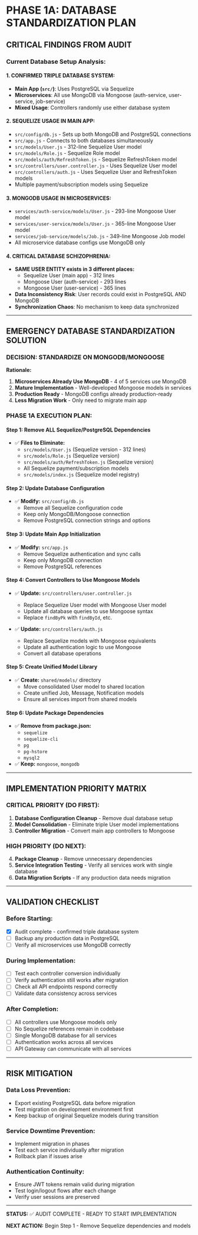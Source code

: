 # PHASE 1A: DATABASE STANDARDIZATION PLAN

## CRITICAL FINDINGS FROM AUDIT

### **Current Database Setup Analysis:**

#### **1. CONFIRMED TRIPLE DATABASE SYSTEM:**
- **Main App (`src/`)**: Uses PostgreSQL via Sequelize
- **Microservices**: All use MongoDB via Mongoose (auth-service, user-service, job-service)
- **Mixed Usage**: Controllers randomly use either database system

#### **2. SEQUELIZE USAGE IN MAIN APP:**
- `src/config/db.js` - Sets up both MongoDB and PostgreSQL connections
- `src/app.js` - Connects to both databases simultaneously  
- `src/models/User.js` - 312-line Sequelize User model
- `src/models/Role.js` - Sequelize Role model
- `src/models/auth/RefreshToken.js` - Sequelize RefreshToken model
- `src/controllers/user.controller.js` - Uses Sequelize User model
- `src/controllers/auth.js` - Uses Sequelize User and RefreshToken models
- Multiple payment/subscription models using Sequelize

#### **3. MONGODB USAGE IN MICROSERVICES:**
- `services/auth-service/models/User.js` - 293-line Mongoose User model
- `services/user-service/models/User.js` - 365-line Mongoose User model  
- `services/job-service/models/Job.js` - 349-line Mongoose Job model
- All microservice database configs use MongoDB only

#### **4. CRITICAL DATABASE SCHIZOPHRENIA:**
- **SAME USER ENTITY exists in 3 different places:**
  - Sequelize User (main app) - 312 lines
  - Mongoose User (auth-service) - 293 lines  
  - Mongoose User (user-service) - 365 lines
- **Data Inconsistency Risk**: User records could exist in PostgreSQL AND MongoDB
- **Synchronization Chaos**: No mechanism to keep data synchronized

---

## EMERGENCY DATABASE STANDARDIZATION SOLUTION

### **DECISION: STANDARDIZE ON MONGODB/MONGOOSE**

**Rationale:**
1. **Microservices Already Use MongoDB** - 4 of 5 services use MongoDB
2. **Mature Implementation** - Well-developed Mongoose models in services
3. **Production Ready** - MongoDB configs already production-ready
4. **Less Migration Work** - Only need to migrate main app

### **PHASE 1A EXECUTION PLAN:**

#### **Step 1: Remove ALL Sequelize/PostgreSQL Dependencies**
- ✅ **Files to Eliminate:**
  - `src/models/User.js` (Sequelize version - 312 lines)
  - `src/models/Role.js` (Sequelize version)
  - `src/models/auth/RefreshToken.js` (Sequelize version)
  - All Sequelize payment/subscription models
  - `src/models/index.js` (Sequelize model registry)

#### **Step 2: Update Database Configuration**
- ✅ **Modify:** `src/config/db.js`
  - Remove all Sequelize configuration code
  - Keep only MongoDB/Mongoose connection
  - Remove PostgreSQL connection strings and options

#### **Step 3: Update Main App Initialization**
- ✅ **Modify:** `src/app.js`
  - Remove Sequelize authentication and sync calls
  - Keep only MongoDB connection
  - Remove PostgreSQL references

#### **Step 4: Convert Controllers to Use Mongoose Models**
- ✅ **Update:** `src/controllers/user.controller.js`
  - Replace Sequelize User model with Mongoose User model
  - Update all database queries to use Mongoose syntax
  - Replace `findByPk` with `findById`, etc.
  
- ✅ **Update:** `src/controllers/auth.js`
  - Replace Sequelize models with Mongoose equivalents
  - Update all authentication logic to use Mongoose
  - Convert all database operations

#### **Step 5: Create Unified Model Library**
- ✅ **Create:** `shared/models/` directory
  - Move consolidated User model to shared location
  - Create unified Job, Message, Notification models
  - Ensure all services import from shared models

#### **Step 6: Update Package Dependencies**
- ✅ **Remove from package.json:**
  - `sequelize`
  - `sequelize-cli` 
  - `pg`
  - `pg-hstore`
  - `mysql2`
- ✅ **Keep:** `mongoose`, `mongodb`

---

## IMPLEMENTATION PRIORITY MATRIX

### **CRITICAL PRIORITY (DO FIRST):**
1. **Database Configuration Cleanup** - Remove dual database setup
2. **Model Consolidation** - Eliminate triple User model implementations
3. **Controller Migration** - Convert main app controllers to Mongoose

### **HIGH PRIORITY (DO NEXT):**
4. **Package Cleanup** - Remove unnecessary dependencies
5. **Service Integration Testing** - Verify all services work with single database
6. **Data Migration Scripts** - If any production data needs migration

---

## VALIDATION CHECKLIST

### **Before Starting:**
- [x] Audit complete - confirmed triple database system
- [ ] Backup any production data in PostgreSQL
- [ ] Verify all microservices use MongoDB correctly

### **During Implementation:**
- [ ] Test each controller conversion individually  
- [ ] Verify authentication still works after migration
- [ ] Check all API endpoints respond correctly
- [ ] Validate data consistency across services

### **After Completion:**
- [ ] All controllers use Mongoose models only
- [ ] No Sequelize references remain in codebase
- [ ] Single MongoDB database for all services
- [ ] Authentication works across all services
- [ ] API Gateway can communicate with all services

---

## RISK MITIGATION

### **Data Loss Prevention:**
- Export existing PostgreSQL data before migration
- Test migration on development environment first
- Keep backup of original Sequelize models during transition

### **Service Downtime Prevention:**
- Implement migration in phases
- Test each service individually after migration
- Rollback plan if issues arise

### **Authentication Continuity:**
- Ensure JWT tokens remain valid during migration
- Test login/logout flows after each change
- Verify user sessions are preserved

---

**STATUS:** ✅ AUDIT COMPLETE - READY TO START IMPLEMENTATION

**NEXT ACTION:** Begin Step 1 - Remove Sequelize dependencies and models